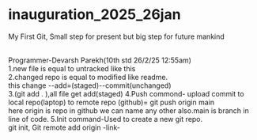 # inauguration_2025_26jan
My First Git, Small step for present but big step for future mankind

<br>
Programmer-Devarsh Parekh(10th std 26/2/25
12:55am)
<br>
1.new file is equal to untracked like this 
    <br>
    2.changed repo is equal to modified like readme.<br>
    this change --add=(staged)--commit(unchanged)<br>
    3.(git add . ),all file get add(staged)
    4.Push commond- upload commit to local repo(laptop) to remote repo
    (github)= git push origin main <br>
    here origin is repo in github we can name any other also.main is branch in line of code.
    5.Init command-Used to create a new git repo.<br>
    git init, Git remote add origin -link-
